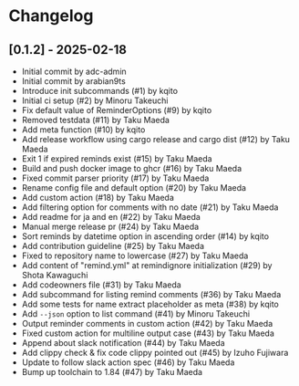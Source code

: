 # Changelog

## [0.1.2] - 2025-02-18

- Initial commit by adc-admin
- Initial commit by arabian9ts
- Introduce init subcommands (#1) by kqito
- Initial ci setup (#2) by Minoru Takeuchi
- Fix default value of ReminderOptions (#9) by kqito
- Removed testdata (#11) by Taku Maeda
- Add meta function (#10) by kqito
- Add release workflow using cargo release and cargo dist (#12) by Taku Maeda
- Exit 1 if expired reminds exist (#15) by Taku Maeda
- Build and push docker image to ghcr (#16) by Taku Maeda
- Fixed commit parser priority (#17) by Taku Maeda
- Rename config file and default option (#20) by Taku Maeda
- Add custom action (#18) by Taku Maeda
- Add filtering option for comments with no date (#21) by Taku Maeda
- Add readme for ja and en (#22) by Taku Maeda
- Manual merge release pr (#24) by Taku Maeda
- Sort reminds by datetime option in ascending order (#14) by kqito
- Add contribution guideline (#25) by Taku Maeda
- Fixed to repository name to lowercase (#27) by Taku Maeda
- Add content of "remind.yml" at remindignore initialization (#29) by Shota Kawaguchi
- Add codeowners file (#31) by Taku Maeda
- Add subcommand for listing remind comments (#36) by Taku Maeda
- Add some tests for name extract placeholder as meta (#38) by kqito
- Add `--json` option to list command (#41) by Minoru Takeuchi
- Output reminder comments in custom action (#42) by Taku Maeda
- Fixed custom action for multiline output case (#43) by Taku Maeda
- Append about slack notification (#44) by Taku Maeda
- Add clippy check & fix code clippy pointed out (#45) by Izuho Fujiwara
- Update to follow slack action spec (#46) by Taku Maeda
- Bump up toolchain to 1.84 (#47) by Taku Maeda

<!-- generated by git-cliff -->
